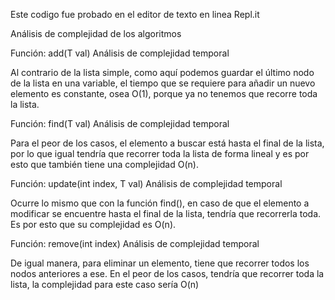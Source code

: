 Este codigo fue probado en el editor de texto en linea Repl.it

Análisis de complejidad de los algoritmos

Función: add(T val)
Análisis de complejidad temporal

Al contrario de la lista simple, como aquí podemos guardar el último nodo de la lista en una variable, el tiempo que se requiere para añadir un nuevo elemento es constante, osea O(1), porque ya no tenemos que recorre toda la lista.

Función: find(T val)
Análisis de complejidad temporal

Para el peor de los casos, el elemento a buscar está hasta el final de la lista, por lo que igual tendría que recorrer toda la lista de forma lineal y es por esto que también tiene una complejidad O(n).

Función: update(int index, T val)
Análisis de complejidad temporal

Ocurre lo mismo que con la función find(), en caso de que el elemento a modificar se encuentre hasta el final de la lista, tendría que recorrerla toda. Es por esto que su complejidad es O(n).

Función: remove(int index)
Análisis de complejidad temporal

De igual manera, para eliminar un elemento, tiene que recorrer todos los nodos anteriores a ese. En el peor de los casos, tendría que recorrer toda la lista, la complejidad para este caso sería O(n)
